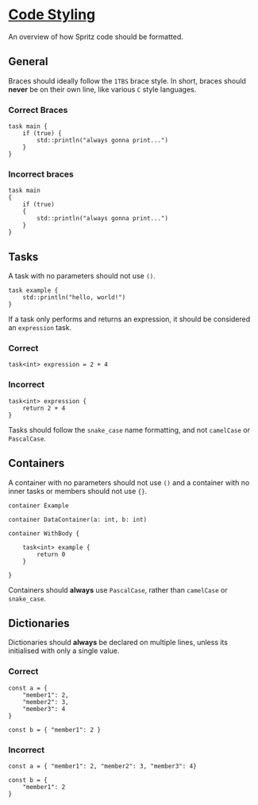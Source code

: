 # <u>Code Styling</u>
An overview of how Spritz code should be formatted.

## General
Braces should ideally follow the `1TBS` brace style. In short, braces should
<b>never</b> be on their own line, like various `C` style languages.

### Correct Braces
```
task main {
    if (true) {
        std::println("always gonna print...")
    }
}
```

### Incorrect braces
```
task main
{
    if (true) 
    {
        std::println("always gonna print...")
    }
}
```

## Tasks
A task with no parameters should not use `()`.
```
task example {
    std::println("hello, world!")
}
```

If a task only performs and returns an expression, it should be considered an `expression` task.

### Correct
```
task<int> expression = 2 + 4
```

### Incorrect
```
task<int> expression {
    return 2 + 4
}
```

Tasks should follow the `snake_case` name formatting, and not `camelCase` or `PascalCase`.

## Containers
A container with no parameters should not use `()` and a container with no 
inner tasks or members should not use `{}`.
```
container Example
```

```
container DataContainer(a: int, b: int)
```

```
container WithBody {

    task<int> example {
        return 0
    }
    
}
```

Containers should <b>always</b> use `PascalCase`, rather than `camelCase` or `snake_case`.

## Dictionaries
Dictionaries should <b>always</b> be declared on multiple lines, unless its initialised with only a single value.

### Correct
```
const a = {
    "member1": 2,
    "member2": 3,
    "member3": 4
}

const b = { "member1": 2 } 
```

### Incorrect
```
const a = { "member1": 2, "member2": 3, "member3": 4}

const b = {
    "member1": 2
}
```